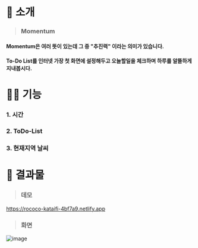 # 👋 소개
>### Momentum
#### Momentum은 여러 뜻이 있는데 그 중 "추진력" 이라는 의미가 있습니다.
#### To-Do List를 인터넷 가장 첫 화면에 설정해두고 오늘할일을 체크하며 하루를 알뜰하게 지내봅시다.

# 🧑‍💻 기능
### 1. 시간
### 2. ToDo-List
### 3. 현재지역 날씨

# 📜 결과물
>### 데모 
https://rococo-kataifi-4bf7a9.netlify.app
>### 화면
![image](https://user-images.githubusercontent.com/45747187/213203318-150a661e-f538-4c05-a851-6d1888ff1836.png)

